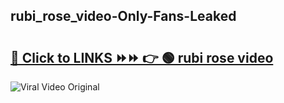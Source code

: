 
 ## rubi_rose_video-Only-Fans-Leaked

# <h2><a href="https://clipsfans.com/rubi_rose_video&ref=git">🔗 Click to LINKS ⏩⏩ 👉 🟢 rubi rose video </a></h2>

<a href="https://clipsfans.com/rubi_rose_video&ref=git" rel="nofollow" data-target="animated-image.originalLink"><img src="https://i.ibb.co.com/xMMVF88/686577567.gif" alt="Viral Video Original" style="max-width: 100%; display: inline-block;" data-target="animated-image.originalImage"></a>
